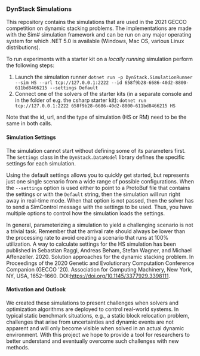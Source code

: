 ### DynStack Simulations

This repository contains the simulations that are used in the 2021 GECCO competition on dynamic stacking problems. The implementations are made with the Sim# simulation framework and can be run on any major operating system for which .NET 5.0 is available (Windows, Mac OS, various Linux distributions).

To run experiments with a starter kit on a _locally running_ simulation perform the following steps:

1. Launch the simulation runner `dotnet run -p DynStack.SimulationRunner --sim HS --url tcp://127.0.0.1:2222 --id 658f9b28-6686-40d2-8800-611bd8466215 --settings Default`
2. Connect one of the solvers of the starter kits (in a separate console and in the folder of e.g. the csharp starter kit): `dotnet run tcp://127.0.0.1:2222 658f9b28-6686-40d2-8800-611bd8466215 HS`

Note that the id, url, and the type of simulation (HS or RM) need to be the same in both calls.

#### Simulation Settings

The simulation cannot start without defining some of its parameters first. The `Settings` class in the `DynStack.DataModel` library defines the specific settings for each simulation.

Using the default settings allows you to quickly get started, but represents just one single scenario from a wide range of possible configurations. When the `--settings` option is used either to point to a ProtoBuf file that contains the settings or with the `Default` string, then the simulation will run right away in real-time mode. When that option is not passed, then the solver has to send a SimControl message with the settings to be used. Thus, you have multiple options to control how the simulation loads the settings.

In general, parameterizing a simulation to yield a challenging scenario is not a trivial task. Remember that the arrival rate should always be lower than the processing rate to avoid creating a scenario that runs at 100% utilization. A way to calculate settings for the HS simulation has been published in Sebastian Raggl, Andreas Beham, Stefan Wagner, and Michael Affenzeller. 2020. Solution approaches for the dynamic stacking problem. In Proceedings of the 2020 Genetic and Evolutionary Computation Conference Companion (GECCO '20). Association for Computing Machinery, New York, NY, USA, 1652–1660. DOI:https://doi.org/10.1145/3377929.3398111.

#### Motivation and Outlook

We created these simulations to present challenges when solvers and optimization algorithms are deployed to control real-world systems. In typical static benchmark situations, e.g., a static block relocation problem, challenges that arise from uncertainties and dynamic events are not apparent and will only become visible when solved in an actual dynamic environment. With this project we hope to provide a tool for researchers to better understand and eventually overcome such challenges with new methods.